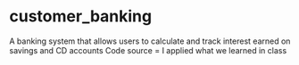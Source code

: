 # customer_banking
A banking system that allows users to calculate and track interest earned on savings and CD accounts
Code source = I applied what we learned in class
